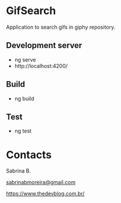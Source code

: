 # GifSearch
Application to search gifs in giphy repository.

## Development server
* ng serve
* http://localhost:4200/


## Build
* ng build

## Test
* ng test


# Contacts
Sabrina B.

sabrinabmoreira@gmail.com

https://www.thedevblog.com.br/
